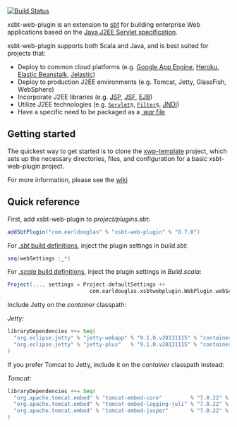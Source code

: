 [![Build Status](https://travis-ci.org/earldouglas/xsbt-web-plugin.png?branch=master)](https://travis-ci.org/earldouglas/xsbt-web-plugin)

xsbt-web-plugin is an extension to [sbt](http://www.scala-sbt.org/) for building enterprise Web applications based on the [Java J2EE Servlet specification](http://en.wikipedia.org/wiki/Java_Servlet).

xsbt-web-plugin supports both Scala and Java, and is best suited for projects that:

* Deploy to common cloud platforms (e.g. [Google App Engine](https://developers.google.com/appengine/), [Heroku](https://www.heroku.com/), [Elastic Beanstalk](https://console.aws.amazon.com/elasticbeanstalk/home), [Jelastic](http://jelastic.com/))
* Deploy to production J2EE environments (e.g. Tomcat, Jetty, GlassFish, WebSphere)
* Incorporate J2EE libraries (e.g. [JSP](http://en.wikipedia.org/wiki/JavaServer_Pages), [JSF](http://en.wikipedia.org/wiki/JavaServer_Faces), [EJB](http://en.wikipedia.org/wiki/Ejb))
* Utilize J2EE technologies (e.g. [`Servlet`](http://docs.oracle.com/javaee/6/api/javax/servlet/Servlet.html)s, [`Filter`](http://docs.oracle.com/javaee/6/api/javax/servlet/Filter.html)s, [JNDI](http://en.wikipedia.org/wiki/Java_Naming_and_Directory_Interface))
* Have a specific need to be packaged as a [*.war* file](https://en.wikipedia.org/wiki/WAR_%28Sun_file_format%29)

## Getting started 

The quickest way to get started is to clone the [xwp-template](https://github.com/JamesEarlDouglas/xwp-template) project, which sets up the necessary directories, files, and configuration for a basic xsbt-web-plugin project.

For more information, please see the [wiki](http://github.com/earldouglas/xsbt-web-plugin/wiki/)

## Quick reference

First, add xsbt-web-plugin to *project/plugins.sbt*:

```scala
addSbtPlugin("com.earldouglas" % "xsbt-web-plugin" % "0.7.0")
```

For [*.sbt* build definitions](http://www.scala-sbt.org/release/docs/Getting-Started/Basic-Def.html), inject the plugin settings in *build.sbt*:

```scala
seq(webSettings :_*)
```

For [*.scala* build definitions](http://www.scala-sbt.org/release/docs/Getting-Started/Full-Def.html), inject the plugin settings in *Build.scala*:

```scala
Project(..., settings = Project.defaultSettings ++
                          com.earldouglas.xsbtwebplugin.WebPlugin.webSettings)
```

Include Jetty on the *container* classpath:

*Jetty:*
```scala
libraryDependencies ++= Seq(
  "org.eclipse.jetty" % "jetty-webapp" % "9.1.0.v20131115" % "container",
  "org.eclipse.jetty" % "jetty-plus"   % "9.1.0.v20131115" % "container"
)
```

If you prefer Tomcat to Jetty, include it on the *container* classpath instead:

*Tomcat:*
```scala
libraryDependencies ++= Seq(
  "org.apache.tomcat.embed" % "tomcat-embed-core"         % "7.0.22" % "container",
  "org.apache.tomcat.embed" % "tomcat-embed-logging-juli" % "7.0.22" % "container",
  "org.apache.tomcat.embed" % "tomcat-embed-jasper"       % "7.0.22" % "container"
)
```

